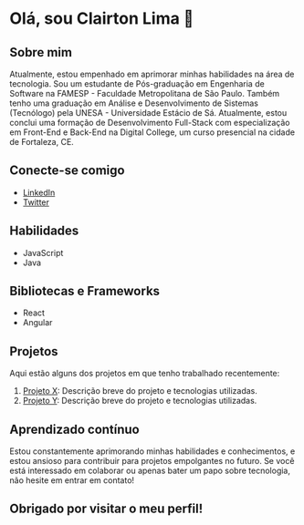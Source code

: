 
# Olá, sou Clairton Lima 👋

## Sobre mim
Atualmente, estou empenhado em aprimorar minhas habilidades na área de tecnologia. Sou um estudante de Pós-graduação em Engenharia de Software na FAMESP - Faculdade Metropolitana de São Paulo. Também tenho uma graduação em Análise e Desenvolvimento de Sistemas (Tecnólogo) pela UNESA - Universidade Estácio de Sá. Atualmente, estou conclui uma formação de Desenvolvimento Full-Stack com especialização em Front-End e Back-End na Digital College, um curso presencial na cidade de Fortaleza, CE.

## Conecte-se comigo
- [LinkedIn](https://www.linkedin.com/in/clairtonlima/)
- [Twitter]([seu-link-do-Twitter](https://twitter.com/clairtonlm))

## Habilidades
- JavaScript
- Java

## Bibliotecas e Frameworks
- React
- Angular

## Projetos
Aqui estão alguns dos projetos em que tenho trabalhado recentemente:

1. [Projeto X](link-para-o-projeto-x): Descrição breve do projeto e tecnologias utilizadas.
2. [Projeto Y](link-para-o-projeto-y): Descrição breve do projeto e tecnologias utilizadas.

## Aprendizado contínuo
Estou constantemente aprimorando minhas habilidades e conhecimentos, e estou ansioso para contribuir para projetos empolgantes no futuro. Se você está interessado em colaborar ou apenas bater um papo sobre tecnologia, não hesite em entrar em contato!

## Obrigado por visitar o meu perfil!
